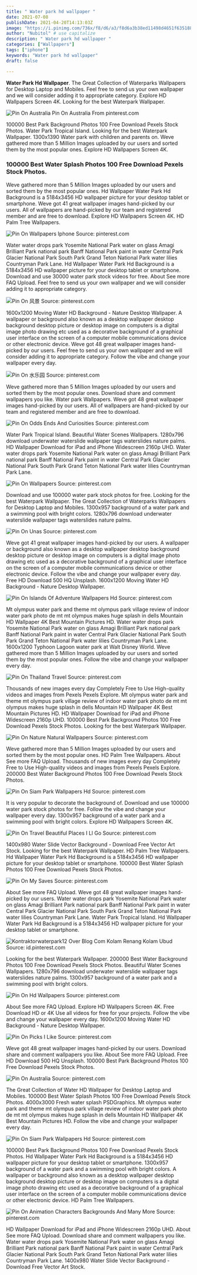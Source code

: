 ```yaml
---
title: " Water park hd wallpaper "
date: 2021-07-08
publishDate: 2021-04-20T14:13:03Z
image: "https://i.pinimg.com/736x/f8/d6/a3/f8d6a3b38ed11498d4651f6351883dc0.jpg"
author: "Nubitol" # use capitalize
description: " Water park hd wallpaper "
categories: ["Wallpapers"]
tags: ["iphone"]
keywords: "Water park hd wallpaper"
draft: false

---
```



**Water Park Hd Wallpaper**. The Great Collection of Waterparks Wallpapers for Desktop Laptop and Mobiles. Feel free to send us your own wallpaper and we will consider adding it to appropriate category. Explore HD Wallpapers Screen 4K. Looking for the best Waterpark Wallpaper.

![Pin On Australia](https://i.pinimg.com/originals/5c/7a/52/5c7a5267c1c3c2cdf6aeee888256dd43.jpg "Pin On Australia")
Pin On Australia From pinterest.com


100000 Best Park Background Photos 100 Free Download Pexels Stock Photos. Water Park Tropical Island. Looking for the best Waterpark Wallpaper. 1300x1390 Water park with children and parents on. Weve gathered more than 5 Million Images uploaded by our users and sorted them by the most popular ones. Explore HD Wallpapers Screen 4K.

### 100000 Best Water Splash Photos 100 Free Download Pexels Stock Photos.

Weve gathered more than 5 Million Images uploaded by our users and sorted them by the most popular ones. Hd Wallpaper Water Park Hd Background is a 5184x3456 HD wallpaper picture for your desktop tablet or smartphone. Weve got 41 great wallpaper images hand-picked by our users. All of wallpapers are hand-picked by our team and registered member and are free to download. Explore HD Wallpapers Screen 4K. HD Palm Tree Wallpapers.


![Pin On Wallpapers Iphone](https://i.pinimg.com/originals/0a/78/9e/0a789e219e9dca89a2f129ef950f68c7.jpg "Pin On Wallpapers Iphone")
Source: pinterest.com

Water water drops park Yosemite National Park water on glass Amagi Brilliant Park national park Banff National Park paint in water Central Park Glacier National Park South Park Grand Teton National Park water lilies Countryman Park Lane. Hd Wallpaper Water Park Hd Background is a 5184x3456 HD wallpaper picture for your desktop tablet or smartphone. Download and use 30000 water park stock videos for free. About See more FAQ Upload. Feel free to send us your own wallpaper and we will consider adding it to appropriate category.

![Pin On 风景](https://i.pinimg.com/originals/bd/0a/71/bd0a71b4cc9fa332e00acb6cf9cc9019.jpg "Pin On 风景")
Source: pinterest.com

1600x1200 Moving Water HD Background - Nature Desktop Wallpaper. A wallpaper or background also known as a desktop wallpaper desktop background desktop picture or desktop image on computers is a digital image photo drawing etc used as a decorative background of a graphical user interface on the screen of a computer mobile communications device or other electronic device. Weve got 48 great wallpaper images hand-picked by our users. Feel free to send us your own wallpaper and we will consider adding it to appropriate category. Follow the vibe and change your wallpaper every day.

![Pin On 水乐园](https://i.pinimg.com/originals/92/37/fc/9237fc556b1992dd5728510693cbe4a1.jpg "Pin On 水乐园")
Source: pinterest.com

Weve gathered more than 5 Million Images uploaded by our users and sorted them by the most popular ones. Download share and comment wallpapers you like. Water park Wallpapers. Weve got 48 great wallpaper images hand-picked by our users. All of wallpapers are hand-picked by our team and registered member and are free to download.

![Pin On Odds Ends And Curiosities](https://i.pinimg.com/originals/f4/70/77/f47077187d6149839cef0c663843f237.jpg "Pin On Odds Ends And Curiosities")
Source: pinterest.com

Water Park Tropical Island. Beautiful Water Scenes Wallpapers. 1280x796 download underwater waterslide wallpaper tags waterslides nature palms. HD Wallpaper Download for iPad and iPhone Widescreen 2160p UHD. Water water drops park Yosemite National Park water on glass Amagi Brilliant Park national park Banff National Park paint in water Central Park Glacier National Park South Park Grand Teton National Park water lilies Countryman Park Lane.

![Pin On Wallpapers](https://i.pinimg.com/originals/4a/db/dd/4adbddb85ca5af8b5f66196102dcb11b.jpg "Pin On Wallpapers")
Source: pinterest.com

Download and use 100000 water park stock photos for free. Looking for the best Waterpark Wallpaper. The Great Collection of Waterparks Wallpapers for Desktop Laptop and Mobiles. 1300x957 background of a water park and a swimming pool with bright colors. 1280x796 download underwater waterslide wallpaper tags waterslides nature palms.

![Pin On Unas](https://i.pinimg.com/736x/6d/70/d8/6d70d865af2388f0815a30f378268207.jpg "Pin On Unas")
Source: pinterest.com

Weve got 41 great wallpaper images hand-picked by our users. A wallpaper or background also known as a desktop wallpaper desktop background desktop picture or desktop image on computers is a digital image photo drawing etc used as a decorative background of a graphical user interface on the screen of a computer mobile communications device or other electronic device. Follow the vibe and change your wallpaper every day. Free HD Download 500 HQ Unsplash. 1600x1200 Moving Water HD Background - Nature Desktop Wallpaper.

![Pin On Islands Of Adventure Wallpapers Hd](https://i.pinimg.com/originals/92/b5/cc/92b5cc59912d66de041cfbd00d90a9cb.jpg "Pin On Islands Of Adventure Wallpapers Hd")
Source: pinterest.com

Mt olympus water park and theme mt olympus park village review of indoor water park photo de mt mt olympus makes huge splash in dells Mountain HD Wallpaper 4K Best Mountain Pictures HD. Water water drops park Yosemite National Park water on glass Amagi Brilliant Park national park Banff National Park paint in water Central Park Glacier National Park South Park Grand Teton National Park water lilies Countryman Park Lane. 1600x1200 Typhoon Lagoon water park at Walt Disney World. Weve gathered more than 5 Million Images uploaded by our users and sorted them by the most popular ones. Follow the vibe and change your wallpaper every day.

![Pin On Thailand Travel](https://i.pinimg.com/originals/1b/ed/38/1bed38f9a496754d3a94159da3e662b4.jpg "Pin On Thailand Travel")
Source: pinterest.com

Thousands of new images every day Completely Free to Use High-quality videos and images from Pexels Pexels Explore. Mt olympus water park and theme mt olympus park village review of indoor water park photo de mt mt olympus makes huge splash in dells Mountain HD Wallpaper 4K Best Mountain Pictures HD. HD Wallpaper Download for iPad and iPhone Widescreen 2160p UHD. 100000 Best Park Background Photos 100 Free Download Pexels Stock Photos. Looking for the best Waterpark Wallpaper.

![Pin On Nature Natural Wallpapers](https://i.pinimg.com/564x/98/2c/1d/982c1d60d768f12f6266d33830ab49d9.jpg "Pin On Nature Natural Wallpapers")
Source: pinterest.com

Weve gathered more than 5 Million Images uploaded by our users and sorted them by the most popular ones. HD Palm Tree Wallpapers. About See more FAQ Upload. Thousands of new images every day Completely Free to Use High-quality videos and images from Pexels Pexels Explore. 200000 Best Water Background Photos 100 Free Download Pexels Stock Photos.

![Pin On Siam Park Wallpapers Hd](https://i.pinimg.com/originals/09/50/7f/09507f806fd36c9f6c7cd434a577e990.jpg "Pin On Siam Park Wallpapers Hd")
Source: pinterest.com

It is very popular to decorate the background of. Download and use 100000 water park stock photos for free. Follow the vibe and change your wallpaper every day. 1300x957 background of a water park and a swimming pool with bright colors. Explore HD Wallpapers Screen 4K.

![Pin On Travel Beautiful Places I Ll Go](https://i.pinimg.com/originals/6a/fb/4a/6afb4a6f561503d42e759587f226b490.jpg "Pin On Travel Beautiful Places I Ll Go")
Source: pinterest.com

1400x980 Water Slide Vector Background - Download Free Vector Art Stock. Looking for the best Waterpark Wallpaper. HD Palm Tree Wallpapers. Hd Wallpaper Water Park Hd Background is a 5184x3456 HD wallpaper picture for your desktop tablet or smartphone. 100000 Best Water Splash Photos 100 Free Download Pexels Stock Photos.

![Pin On My Saves](https://i.pinimg.com/736x/be/a9/b9/bea9b98b8b1f3d3722f7fe8e3b58f430.jpg "Pin On My Saves")
Source: pinterest.com

About See more FAQ Upload. Weve got 48 great wallpaper images hand-picked by our users. Water water drops park Yosemite National Park water on glass Amagi Brilliant Park national park Banff National Park paint in water Central Park Glacier National Park South Park Grand Teton National Park water lilies Countryman Park Lane. Water Park Tropical Island. Hd Wallpaper Water Park Hd Background is a 5184x3456 HD wallpaper picture for your desktop tablet or smartphone.

![Kontraktorwaterpark12 Over Blog Com Kolam Renang Kolam Ubud](https://i.pinimg.com/originals/b4/06/ef/b406efed08708756c6383351407d64fa.jpg "Kontraktorwaterpark12 Over Blog Com Kolam Renang Kolam Ubud")
Source: id.pinterest.com

Looking for the best Waterpark Wallpaper. 200000 Best Water Background Photos 100 Free Download Pexels Stock Photos. Beautiful Water Scenes Wallpapers. 1280x796 download underwater waterslide wallpaper tags waterslides nature palms. 1300x957 background of a water park and a swimming pool with bright colors.

![Pin On Hd Wallpapers](https://i.pinimg.com/originals/fd/1d/a3/fd1da35c8402a68e653222192c24c773.jpg "Pin On Hd Wallpapers")
Source: pinterest.com

About See more FAQ Upload. Explore HD Wallpapers Screen 4K. Free Download HD or 4K Use all videos for free for your projects. Follow the vibe and change your wallpaper every day. 1600x1200 Moving Water HD Background - Nature Desktop Wallpaper.

![Pin On Picks I Like](https://i.pinimg.com/736x/31/a8/f2/31a8f23867301df32dc0728777dbafc8.jpg "Pin On Picks I Like")
Source: pinterest.com

Weve got 48 great wallpaper images hand-picked by our users. Download share and comment wallpapers you like. About See more FAQ Upload. Free HD Download 500 HQ Unsplash. 100000 Best Park Background Photos 100 Free Download Pexels Stock Photos.

![Pin On Australia](https://i.pinimg.com/originals/5c/7a/52/5c7a5267c1c3c2cdf6aeee888256dd43.jpg "Pin On Australia")
Source: pinterest.com

The Great Collection of Water HD Wallpaper for Desktop Laptop and Mobiles. 100000 Best Water Splash Photos 100 Free Download Pexels Stock Photos. 4000x3000 Fresh water splash PSDGraphics. Mt olympus water park and theme mt olympus park village review of indoor water park photo de mt mt olympus makes huge splash in dells Mountain HD Wallpaper 4K Best Mountain Pictures HD. Follow the vibe and change your wallpaper every day.

![Pin On Siam Park Wallpapers Hd](https://i.pinimg.com/originals/d4/4f/0f/d44f0f5c360f9a32b8ced3ea61fa5dd8.jpg "Pin On Siam Park Wallpapers Hd")
Source: pinterest.com

100000 Best Park Background Photos 100 Free Download Pexels Stock Photos. Hd Wallpaper Water Park Hd Background is a 5184x3456 HD wallpaper picture for your desktop tablet or smartphone. 1300x957 background of a water park and a swimming pool with bright colors. A wallpaper or background also known as a desktop wallpaper desktop background desktop picture or desktop image on computers is a digital image photo drawing etc used as a decorative background of a graphical user interface on the screen of a computer mobile communications device or other electronic device. HD Palm Tree Wallpapers.

![Pin On Animation Characters Backgrounds And Many More](https://i.pinimg.com/736x/f8/d6/a3/f8d6a3b38ed11498d4651f6351883dc0.jpg "Pin On Animation Characters Backgrounds And Many More")
Source: pinterest.com

HD Wallpaper Download for iPad and iPhone Widescreen 2160p UHD. About See more FAQ Upload. Download share and comment wallpapers you like. Water water drops park Yosemite National Park water on glass Amagi Brilliant Park national park Banff National Park paint in water Central Park Glacier National Park South Park Grand Teton National Park water lilies Countryman Park Lane. 1400x980 Water Slide Vector Background - Download Free Vector Art Stock.

